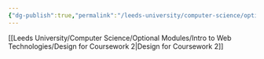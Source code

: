 ```yaml
---
{"dg-publish":true,"permalink":"/leeds-university/computer-science/optional-modules/intro-to-web-technologies/intro-to-web-technologies/"}
---
```


[[Leeds University/Computer Science/Optional Modules/Intro to Web Technologies/Design for Coursework 2\|Design for Coursework 2]]
